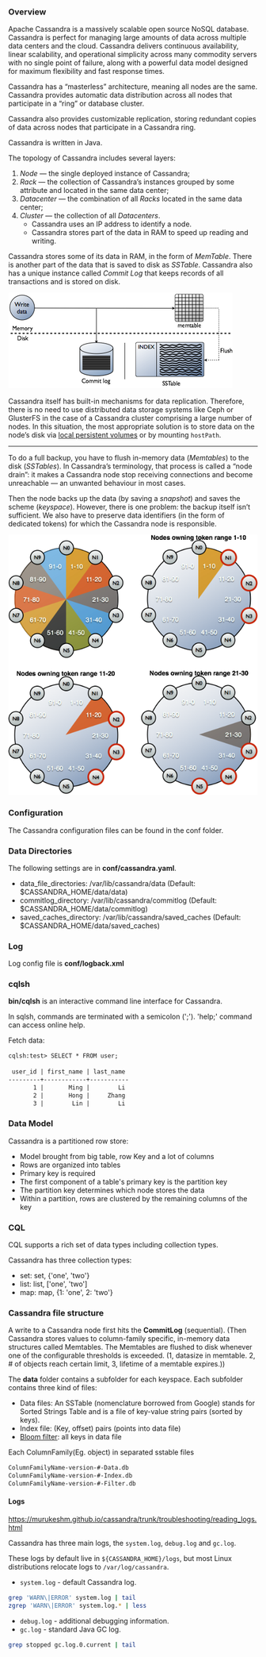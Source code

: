 ### Overview

Apache Cassandra is a massively scalable open source NoSQL database.  Cassandra is perfect for managing large amounts of data across multiple  data centers and the cloud. Cassandra delivers continuous availability,  linear scalability, and operational simplicity across many commodity  servers with no single point of failure, along with a powerful data  model designed for maximum flexibility and fast response times.

Cassandra has a “masterless” architecture, meaning all nodes are the  same. Cassandra provides automatic data distribution across all nodes  that participate in a “ring” or database cluster. 

Cassandra also provides customizable replication, storing redundant  copies of data across nodes that participate in a Cassandra ring.

Cassandra is written in Java.

The topology of Cassandra includes several layers:

1. *Node* — the single deployed instance of Cassandra;
2. *Rack* — the collection of Cassandra’s instances grouped by some attribute and located in the same data center;
3. *Datacenter* — the combination of all *Racks* located in the same data center;
4. *Cluster* — the collection of all *Datacenters*.
   - Cassandra uses an IP address to identify a node.
   - Cassandra stores part of the data in RAM to speed up reading and writing.

Cassandra stores some of its data in RAM, in the form of *MemTable*. There is another part of the data that is saved to disk as *SSTable*. Cassandra also has a unique instance called *Commit Log* that keeps records of all transactions and is stored on disk.

![img](.cassandra-images/0*w2fAIiYr_YMnNv9i.png)

Cassandra itself has built-in mechanisms for data replication.  Therefore, there is no need to use distributed data storage systems like Ceph or GlusterFS in the case of a Cassandra cluster comprising a large number of nodes. In this situation, the most appropriate solution is to store data on the node’s disk via [local persistent volumes](https://kubernetes.io/docs/concepts/storage/volumes/#local) or by mounting `hostPath`.

---

To do a full backup, you have to flush in-memory data (*Memtables*) to the disk (*SSTables*). In Cassandra’s terminology, that process is called a “node drain”: it  makes a Cassandra node stop receiving connections and become unreachable — an unwanted behaviour in most cases.

Then the node backs up the data (by saving a *snapshot*) and saves the scheme (*keyspace*). However, there is one problem: the backup itself isn’t sufficient. We  also have to preserve data identifiers (in the form of dedicated tokens) for which the Cassandra node is responsible.

![img](.cassandra-images/0*5fgMCOnnVGdOTomN-20200402155657242.png)

### Configuration

The Cassandra configuration files can be found in the conf folder.

### Data Directories

The following settings are in **conf/cassandra.yaml**.

- data_file_directories: /var/lib/cassandra/data (Default: $CASSANDRA_HOME/data/data)
- commitlog_directory: /var/lib/cassandra/commitlog (Default: $CASSANDRA_HOME/data/commitlog)
- saved_caches_directory: /var/lib/cassandra/saved_caches (Default: $CASSANDRA_HOME/data/saved_caches)

### Log

Log config file is **conf/logback.xml**

### cqlsh

**bin/cqlsh** is an interactive command line interface for Cassandra.

In sqlsh, commands are terminated with a semicolon (';'). 'help;' command can access online help.

Fetch data:

```cql
cqlsh:test> SELECT * FROM user;

 user_id | first_name | last_name
---------+------------+-----------
       1 |       Ming |        Li
       2 |       Hong |     Zhang
       3 |        Lin |        Li
```


### Data Model

Cassandra is a partitioned row store:

- Model brought from big table, row Key and a lot of columns
- Rows are organized into tables
- Primary key is required
- The first component of a table's primary key is the partition key
- The partition key determines which node stores the data
- Within a partition, rows are clustered by the remaining columns of the key

### CQL

CQL supports a rich set of data types including collection types.

Cassandra has three collection types:

- set: set, {'one', 'two'}
- list: list, ['one', 'two']
- map: map, {1: 'one', 2: 'two'}

### Cassandra file structure

A write to a Cassandra node first hits the **CommitLog** (sequential). (Then Cassandra stores values to column-family specific,  in-memory data structures called Memtables. The Memtables are flushed to disk whenever one of the configurable thresholds is exceeded. (1,  datasize in memtable. 2, # of objects reach certain limit, 3, lifetime  of a memtable expires.))

The **data** folder contains a subfolder for each keyspace. Each subfolder contains three kind of files:

- Data files: An SSTable (nomenclature borrowed from Google) stands for Sorted Strings Table and is a file of key-value string pairs (sorted by keys).
- Index file: (Key, offset) pairs (points into data file) 
- [Bloom filter](http://en.wikipedia.org/wiki/Bloom_filter): all keys in data file

Each ColumnFamily(Eg. object) in separated sstable files

```
ColumnFamilyName-version-#-Data.db
ColumnFamilyName-version-#-Index.db
ColumnFamilyName-version-#-Filter.db
```

#### Logs

https://murukeshm.github.io/cassandra/trunk/troubleshooting/reading_logs.html

Cassandra has three main logs, the `system.log`, `debug.log` and `gc.log`.

These logs by default live in `${CASSANDRA_HOME}/logs`, but most Linux distributions relocate logs to `/var/log/cassandra`. 
- `system.log` - default Cassandra log.
```bash
grep 'WARN\|ERROR' system.log | tail
zgrep 'WARN\|ERROR' system.log.* | less
```
- `debug.log` - additional debugging information.
- `gc.log` - standard Java GC log.
```bash
grep stopped gc.log.0.current | tail
```

